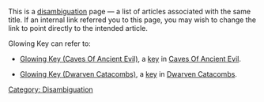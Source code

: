 This is a [disambiguation](:Category:_Disambiguation "wikilink") page —
a list of articles associated with the same title. If an internal link
referred you to this page, you may wish to change the link to point
directly to the intended article.

Glowing Key can refer to:

-   [Glowing Key (Caves Of Ancient
    Evil)](Glowing_Key_(Caves_Of_Ancient_Evil) "wikilink"), a
    [key](:Category:_Keys "wikilink") in [Caves Of Ancient
    Evil](:Category:_Caves_Of_Ancient_Evil "wikilink").

<!-- -->

-   [Glowing Key (Dwarven
    Catacombs)](Glowing_Key_(Dwarven_Catacombs) "wikilink"), a
    [key](:Category:_Keys "wikilink") in [Dwarven
    Catacombs](:Category:_Dwarven_Catacombs "wikilink").

[Category: Disambiguation](Category:_Disambiguation "wikilink")
